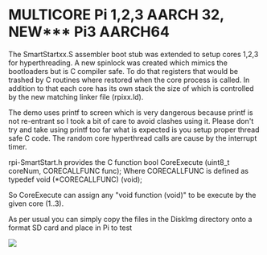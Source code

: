 # MULTICORE Pi 1,2,3 AARCH 32, NEW*** Pi3 AARCH64 
>
The SmartStartxx.S assembler boot stub was extended to setup cores 1,2,3 for hyperthreading. A new spinlock was created which mimics the bootloaders but is C compiler safe. To do that registers that would be trashed by C routines where restored when the core process is called. In addition to that each core has its own stack the size of which is controlled by the new matching linker file (rpixx.ld).
>
The demo uses printf to screen which is very dangerous because printf is not re-entrant so I took a bit of care to avoid clashes using it. Please don't try and take using printf too far what is expected is you setup proper thread safe C code. The random core hyperthread calls are cause by the interrupt timer.
>
 rpi-SmartStart.h provides the C 
function bool CoreExecute (uint8_t coreNum, CORECALLFUNC func);
Where CORECALLFUNC is defined as
typedef void (*CORECALLFUNC) (void);
>
So CoreExecute can assign any "void function (void)" to be execute by the given core (1..3).
>
 As per usual you can simply copy the files in the DiskImg directory onto a format SD card and place in Pi to test
>
![](https://github.com/LdB-ECM/Raspberry-Pi/blob/master/Images/Multicore.jpg)

